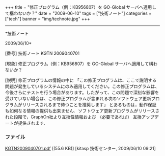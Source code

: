 ﻿+++
title = "修正プログラム（例：KB956807）を GO-Global サーバへ適用して構わないか？"
date = "2009-06-10"
tags = ["技術ノート"]
categories = ["tech"]
banner = "img/technote.jpg"
+++

-----------------------------------------------------------------------------------------------------------------------------

*技術ノート

2009/06/10*


[番号]
技術ノート KGTN 2009040701

[現象]
修正プログラム（例：KB956807）を GO-Global サーバへ適用して構わないか？

[説明]
修正プログラムの情報の中に
「この修正プログラムは、ここで説明する問題が発生しているシステムにのみ適用してください。この修正プログラムは、今後さらにテストを行う場合があります。したがって、この問題で深刻な影響を受けていない場合は、この修正プログラムが含まれる次のソフトウェア更新プログラムがリリースされるまで待つことを推奨します」
とあるものは，動作保証も如何なる情報の提供も出来ません．ソフトウェア更新プログラムがリリースされた段階で，GraphOn社より互換性情報および
（必要であれば） 互換アップデートが提供されます．


### ファイル

 
 


[KGTN2009040701.pdf](http://techreport.kitasp.net/attachments/download/11/KGTN2009040701.pdf)
 [(55.6 KB)] [kitasp 技術センター, 2009/06/10
09:21]


 


 

